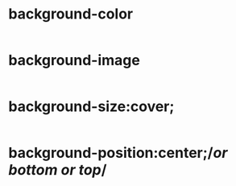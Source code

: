 # background-color
```
```
# background-image
```
```

# background-size:cover;
```
```
# background-position:center;/*or bottom or top*/
```
```
